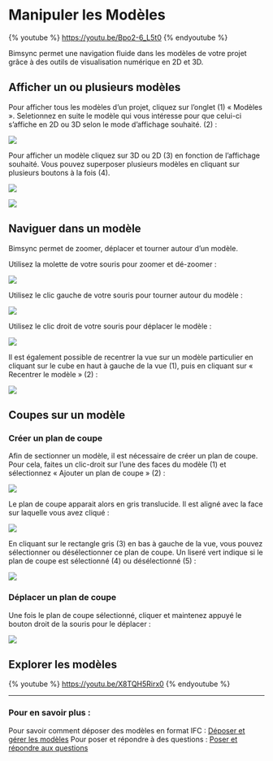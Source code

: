 # Manipuler les Modèles

{% youtube %}
https://youtu.be/Bpo2-6_L5t0
{% endyoutube %}

Bimsync permet une navigation fluide dans les modèles de votre projet grâce à des outils de visualisation numérique en 2D et 3D.

## Afficher un ou plusieurs modèles

Pour afficher tous les modèles d’un projet, cliquez sur l’onglet \(1\) « Modèles ». Seletionnez en suite le modèle qui vous intéresse pour que celui-ci s’affiche en 2D ou 3D selon le mode d’affichage souhaité. \(2\) :

![](/02-Manipuler_des_modeles/manipuler-les-modeles-images/manipuler-les-modeles-images-01.png)

Pour afficher un modèle cliquez sur 3D ou 2D \(3\) en fonction de l’affichage souhaité. Vous pouvez superposer plusieurs modèles en cliquant sur plusieurs boutons à la fois \(4\).

![](/02-Manipuler_des_modeles/manipuler-les-modeles-images/manipuler-les-modeles-images-02.png)

![](/02-Manipuler_des_modeles/manipuler-les-modeles-images/manipuler-les-modeles-images-03.png)

## Naviguer dans un modèle

Bimsync permet de zoomer, déplacer et tourner autour d’un modèle.

Utilisez la molette de votre souris pour zoomer et dé-zoomer :

![](/02-Manipuler_des_modeles/manipuler-les-modeles-images/manipuler-les-modeles-images-04.png)

Utilisez le clic gauche de votre souris pour tourner autour du modèle :

![](/02-Manipuler_des_modeles/manipuler-les-modeles-images/manipuler-les-modeles-images-05.png)

Utilisez le clic droit de votre souris pour déplacer le modèle :

![](/02-Manipuler_des_modeles/manipuler-les-modeles-images/manipuler-les-modeles-images-06.png)

Il est également possible de recentrer la vue sur un modèle particulier en cliquant sur le cube en haut à gauche de la vue \(1\), puis en cliquant sur « Recentrer le modèle » \(2\) :

![](/02-Manipuler_des_modeles/manipuler-les-modeles-images/manipuler-les-modeles-images-07.png)

## Coupes sur un modèle

### Créer un plan de coupe

Afin de sectionner un modèle, il est nécessaire de créer un plan de coupe. Pour cela, faites un clic-droit sur l’une des faces du modèle \(1\) et sélectionnez « Ajouter un plan de coupe » \(2\) :

![](/02-Manipuler_des_modeles/manipuler-les-modeles-images/manipuler-les-modeles-images-08.png)

Le plan de coupe apparait alors en gris translucide. Il est aligné avec la face sur laquelle vous avez cliqué :

![](/02-Manipuler_des_modeles/manipuler-les-modeles-images/manipuler-les-modeles-images-09.png)

En cliquant sur le rectangle gris \(3\) en bas à gauche de la vue, vous pouvez sélectionner ou désélectionner ce plan de coupe. Un liseré vert indique si le plan de coupe est sélectionné \(4\) ou désélectionné \(5\) :

![](/02-Manipuler_des_modeles/manipuler-les-modeles-images/manipuler-les-modeles-images-10.png)

### Déplacer un plan de coupe

Une fois le plan de coupe sélectionné, cliquer et maintenez appuyé le bouton droit de la souris pour le déplacer :

![](/02-Manipuler_des_modeles/manipuler-les-modeles-images/manipuler-les-modeles-images-11.png)

## Explorer les modèles

{% youtube %}
https://youtu.be/X8TQH5Rirx0
{% endyoutube %}

---

### Pour en savoir plus :


Pour savoir comment déposer des modèles en format IFC : [Déposer et gérer les modèles](/03-Deposer_et_gerer_les_modeles/deposer-et-gerer-des-modeles.md)
Pour poser et répondre à des questions : [Poser et répondre aux questions](/05-Poser_et_repondre_aux_questions/poser-et-repondre-aux-questions.md)
